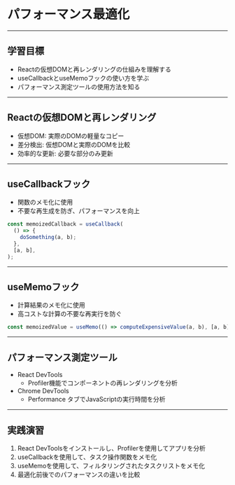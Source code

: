 # パフォーマンス最適化

---

## 学習目標
- Reactの仮想DOMと再レンダリングの仕組みを理解する
- useCallbackとuseMemoフックの使い方を学ぶ
- パフォーマンス測定ツールの使用方法を知る

---

## Reactの仮想DOMと再レンダリング
- 仮想DOM: 実際のDOMの軽量なコピー
- 差分検出: 仮想DOMと実際のDOMを比較
- 効率的な更新: 必要な部分のみ更新

---

## useCallbackフック
- 関数のメモ化に使用
- 不要な再生成を防ぎ、パフォーマンスを向上

```jsx
const memoizedCallback = useCallback(
  () => {
    doSomething(a, b);
  },
  [a, b],
);
```

---

## useMemoフック
- 計算結果のメモ化に使用
- 高コストな計算の不要な再実行を防ぐ

```jsx
const memoizedValue = useMemo(() => computeExpensiveValue(a, b), [a, b]);
```

---

## パフォーマンス測定ツール
- React DevTools
  - Profiler機能でコンポーネントの再レンダリングを分析
- Chrome DevTools
  - Performance タブでJavaScriptの実行時間を分析

---

## 実践演習
1. React DevToolsをインストールし、Profilerを使用してアプリを分析
2. useCallbackを使用して、タスク操作関数をメモ化
3. useMemoを使用して、フィルタリングされたタスクリストをメモ化
4. 最適化前後でのパフォーマンスの違いを比較
